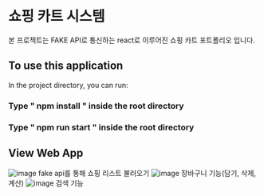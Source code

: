# 쇼핑 카트 시스템
본 프로젝트는 FAKE API로 통신하는 react로 이루어진 쇼핑 카트 포트폴리오 입니다. 


## To use this application

In the project directory, you can run:


### Type " npm install " inside the root directory
### Type " npm run start " inside the root directory





## View Web App
![image](https://user-images.githubusercontent.com/87194565/132991684-f36f5417-fc88-48ad-a885-11b5a89c305b.png)
fake api를 통해 쇼핑 리스트 불러오기
![image](https://user-images.githubusercontent.com/87194565/132991705-6022b279-d828-4f22-8839-b18435433de3.png)
장바구니 기능(담기, 삭제, 계산)
![image](https://user-images.githubusercontent.com/87194565/132991713-b21828a4-99df-4675-a66a-e1cb51f02907.png)
검색 기능

